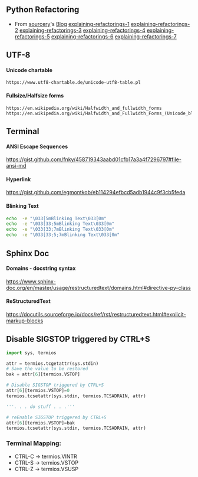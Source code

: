 ## Python Refactoring
* From [sourcery](https://sourcery.ai/blog)'s [Blog](https://sourcery.ai/blog/)
    [explaining-refactorings-1](https://sourcery.ai/blog/explaining-refactorings-1/)
    [explaining-refactorings-2](https://sourcery.ai/blog/explaining-refactorings-2/)
    [explaining-refactorings-3](https://sourcery.ai/blog/explaining-refactorings-3/)
    [explaining-refactorings-4](https://sourcery.ai/blog/explaining-refactorings-4/)
    [explaining-refactorings-5](https://sourcery.ai/blog/explaining-refactorings-5/)
    [explaining-refactorings-6](https://sourcery.ai/blog/explaining-refactorings-6/)
    [explaining-refactorings-7](https://sourcery.ai/blog/explaining-refactorings-7/)

## UTF-8
#### Unicode chartable
    https://www.utf8-chartable.de/unicode-utf8-table.pl
#### Fullsize/Halfsize forms
    https://en.wikipedia.org/wiki/Halfwidth_and_fullwidth_forms
    https://en.wikipedia.org/wiki/Halfwidth_and_Fullwidth_Forms_(Unicode_block)

## Terminal
#### ANSI Escape Sequences
https://gist.github.com/fnky/458719343aabd01cfb17a3a4f7296797#file-ansi-md
#### Hyperlink
https://gist.github.com/egmontkob/eb114294efbcd5adb1944c9f3cb5feda

#### Blinking Text
```bash
echo  -e "\033[5mBlinking Text\033[0m"
echo  -e "\033[33;5mBlinking Text\033[0m"
echo  -e "\033[33;7mBlinking Text\033[0m"
echo  -e "\033[33;5;7mBlinking Text\033[0m"
```

## Sphinx Doc
#### Domains - docstring syntax
https://www.sphinx-doc.org/en/master/usage/restructuredtext/domains.html#directive-py-class
#### ReStructuredText
https://docutils.sourceforge.io/docs/ref/rst/restructuredtext.html#explicit-markup-blocks

## Disable SIGSTOP triggered by CTRL+S
```python
import sys, termios

attr = termios.tcgetattr(sys.stdin)
# Save the value to be restored
bak = attr[6][termios.VSTOP]

# Disable SIGSTOP triggered by CTRL+S
attr[6][termios.VSTOP]=0
termios.tcsetattr(sys.stdin, termios.TCSADRAIN, attr)

'''. . . do stuff . . .'''

# reEnable SIGSTOP triggered by CTRL+S
attr[6][termios.VSTOP]=bak
termios.tcsetattr(sys.stdin, termios.TCSADRAIN, attr)
```
### Terminal Mapping:
 - CTRL-C -> termios.VINTR
 - CTRL-S -> termios.VSTOP
 - CTRL-Z -> termios.VSUSP